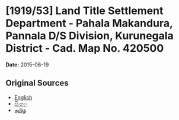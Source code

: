# [1919/53] Land Title Settlement Department - Pahala Makandura, Pannala D/S Division, Kurunegala District - Cad. Map No. 420500

**Date:** 2015-06-19

## Original Sources

- [English](https://documents.gov.lk/view/extra-gazettes/2015/6/1919-53_E.pdf)
- [සිංහල](https://documents.gov.lk/view/extra-gazettes/2015/6/1919-53_S.pdf)
- [தமிழ்](https://documents.gov.lk/view/extra-gazettes/2015/6/1919-53_T.pdf)
